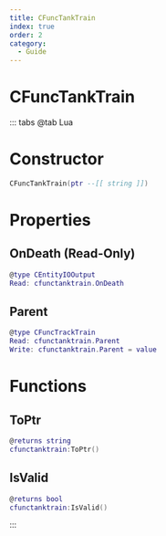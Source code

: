 ```yaml
---
title: CFuncTankTrain
index: true
order: 2
category:
  - Guide
---
```


# CFuncTankTrain

::: tabs
@tab Lua
# Constructor
```lua
CFuncTankTrain(ptr --[[ string ]])
```
# Properties
## OnDeath (Read-Only)
```lua
@type CEntityIOOutput
Read: cfunctanktrain.OnDeath
```
## Parent 
```lua
@type CFuncTrackTrain
Read: cfunctanktrain.Parent
Write: cfunctanktrain.Parent = value
```
# Functions
## ToPtr
```lua
@returns string
cfunctanktrain:ToPtr()
```
## IsValid
```lua
@returns bool
cfunctanktrain:IsValid()
```

:::